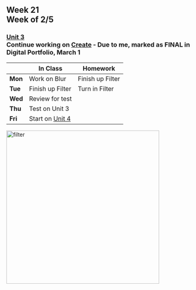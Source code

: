 ## Week 21 <br>Week of 2/5

### [Unit 3](/apcsp/curriculum/3)<br>Continue working on [Create](/apcsp/curriculum/pt/create) - Due to me, marked as FINAL in Digital Portfolio, March 1

  |       |In Class               |Homework   |
  |-------|---------              |---------  |
  |**Mon**|Work on Blur |Finish up Filter |
  |**Tue**|Finish up Filter |Turn in Filter |
  |**Wed**|Review for test | |
  |**Thu**|Test on Unit 3 | |
  |**Fri**|Start on [Unit 4](/apcsp/curriculum/5) | |

<img src="https://hips.hearstapps.com/seventeen/assets/15/52/1450814666-filters.jpg" alt="filter" height="400">

<meta http-equiv="refresh" content="300"/>

<!-- <div style="text-align:center">
<a href="https://www.w3schools.com/html" target="_blank"><img src="\ap\assets\img\html-icon.jpg" alt="html" style="padding: 0px 25px"></a> <a href="https://www.w3schools.com/css" target="_blank"><img src="\ap\assets\img\css-icon.jpg" alt="css" style="padding: 0px 25px"></a><a href="https://www.w3schools.com/js" target="_blank"><img src="\ap\assets\img\js-icon.jpg" alt="javascript" style="padding: 0px 25px"></a>
</div>
<br>
<div style="text-align:center">
<a href="https://eloquentjavascript.net/" target="_blank"><img src="https://eloquentjavascript.net/img/cover.jpg" alt="eloquent JS book" height="400px"></a>
</div> -->